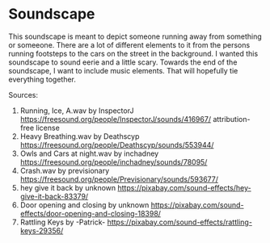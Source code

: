# Soundscape
This soundscape is meant to depict someone running away from something or someeone. There are a lot of different elements to it from the persons running footsteps to the cars on the street in the background. I wanted this soundscape to sound eerie and a little scary. Towards the end of the soundscape, I want to include music elements. That will hopefully tie everything together.

Sources:
1. Running, Ice, A.wav by InspectorJ https://freesound.org/people/InspectorJ/sounds/416967/ attribution-free license
2. Heavy Breathing.wav by Deathscyp https://freesound.org/people/Deathscyp/sounds/553944/ 
3. Owls and Cars at night.wav by inchadney https://freesound.org/people/inchadney/sounds/78095/
4. Crash.wav by previsionary https://freesound.org/people/Previsionary/sounds/593677/
5. hey give it back by unknown https://pixabay.com/sound-effects/hey-give-it-back-83379/
6. Door opening and closing by unknown https://pixabay.com/sound-effects/door-opening-and-closing-18398/
7. Rattling Keys by -Patrick- https://pixabay.com/sound-effects/rattling-keys-29356/
